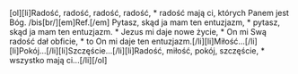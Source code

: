 [ol][li]Radość, radość, radość, radość, * radość mają ci, których Panem jest Bóg. /bis[br/][em]Ref.[/em] Pytasz, skąd ja mam ten entuzjazm, * pytasz, skąd ja mam ten entuzjazm. * Jezus mi daje nowe życie, * On mi Swą radość dał obficie, * to On mi daje ten entuzjazm.[/li][li]Miłość...[/li][li]Pokój...[/li][li]Szczęście...[/li][li]Radość, miłość, pokój, szczęście, * wszystko mają ci...[/li][/ol]